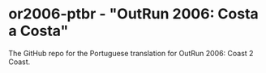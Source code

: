 # or2006-ptbr - "OutRun 2006: Costa a Costa"
The GitHub repo for the Portuguese translation for OutRun 2006: Coast 2 Coast.
